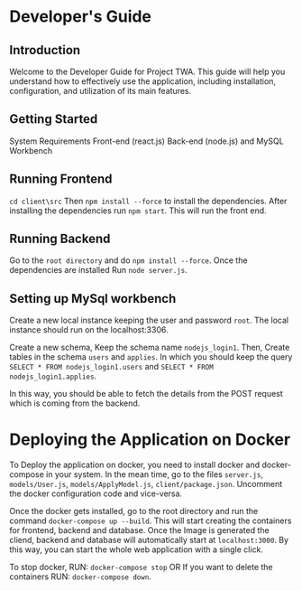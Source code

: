 # Developer's Guide

## Introduction
Welcome to the Developer Guide for Project TWA. This guide will help you understand how to effectively use the application, including installation, configuration, and utilization of its main features.

## Getting Started
System Requirements
Front-end (react.js)
Back-end (node.js) and 
MySQL Workbench

## Running Frontend

```cd client\src```
Then ```npm install --force``` to install the dependencies.
After installing the dependencies run ```npm start```.
This will run the front end.

## Running Backend

Go to the ```root directory``` and do ```npm install --force```. Once the dependencies are installed Run ```node server.js```.

## Setting up MySql workbench

Create a new local instance keeping the user and password ```root```. The local instance should run on the localhost:3306.

Create a new schema, Keep the schema name ```nodejs_login1```. Then, Create tables in the schema ```users``` and ```applies```. In which you should keep the query ```SELECT * FROM nodejs_login1.users``` and ```SELECT * FROM nodejs_login1.applies```.

In this way, you should be able to fetch the details from the POST request which is coming from the backend.

# Deploying the Application on Docker

To Deploy the application on docker, you need to install docker and docker-compose in your system. In the mean time, go to the files ```server.js```, ```models/User.js```, ```models/ApplyModel.js```, ```client/package.json```. Uncomment the docker configuration code and vice-versa. 

Once the docker gets installed, go to the root directory and run the command ```docker-compose up --build```. This will start creating the containers for frontend, backend and database. Once the Image is generated the cliend, backend and database will automatically start at ```localhost:3000```. By this way, you can start the whole web application with a single click.

To stop docker, RUN: ```docker-compose stop``` OR If you want to delete the containers RUN: ```docker-compose down```.